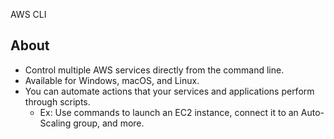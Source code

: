 AWS CLI

## About
- Control multiple AWS services directly from the command line.
- Available for Windows, macOS, and Linux.
- You can automate actions that your services and applications perform through scripts.
	- Ex: Use commands to launch an EC2 instance, connect it to an Auto-Scaling group, and more.